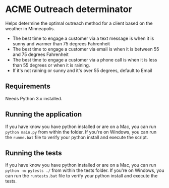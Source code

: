 # ACME Outreach determinator 
Helps determine the optimal outreach method  for a client based on the weather in Minneapolis.

 - The best time to engage a customer via a text message is when it is sunny and warmer than 75 degrees Fahrenheit
 - The best time to engage a customer via email is when it is between 55 and 75 degrees Fahrenheit
 - The best time to engage a customer via a phone call is when it is less than 55 degrees or when it is raining. 
 - If it's not raining or sunny and it's over 55 degrees, default to Email  

## Requirements
Needs Python 3.x installed.

## Running the application
If you have know you have python installed or are on a Mac, you can run `python main.py` from within the folder. 
If you're on Windows, you can run the `runme.bat` file to verify your python install and execute the script.

## Running the tests 
If you have know you have python installed or are on a Mac, you can run `python -m pytests ./` from within 
the tests folder. If you're on Windows, you can run the `runtests.bat` file to verify your python install 
and execute the tests.

